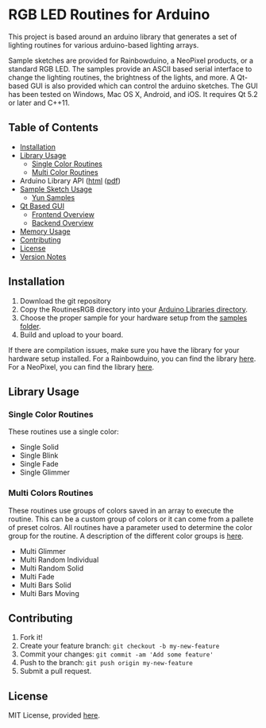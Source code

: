 
# RGB LED Routines for Arduino

This project is based around an arduino library that generates a set of lighting routines for various arduino-based lighting arrays.

Sample sketches are provided for Rainbowduino, a NeoPixel products, or a standard RGB LED. The samples
provide an ASCII based serial interface to change the lighting routines, the brightness of the lights, and more. A Qt-based GUI is also provided which can control the arduino sketches. The GUI has been tested on Windows, Mac OS X, Android, and iOS. It requires Qt 5.2 or later and C++11.

## <a name="toc"></a>Table of Contents

* [Installation](#installation)
* [Library Usage](#library-usage)
    * [Single Color Routines](#single-routines)
    * [Multi Color Routines](#multi-routines)
* Arduino Library API ([html](https://timsee.github.io/RGB-LED-Routines/RoutinesRGB/html/a00001.html) ([pdf](https://github.com/timsee/RGB-LED-Routines/blob/master/docs/RoutinesRGB-API.pdf))
* [Sample Sketch Usage](samples)
    * [Yun Samples](samples/yun)
* [Qt Based GUI](GUI)
    * [Frontend Overview](https://timsee.github.io/RGB-LED-Routines/LightingGUI/html/front_overview.html)
    * [Backend Overview](https://timsee.github.io/RGB-LED-Routines/LightingGUI/html/backend_overview.html)
* [Memory Usage](docs/MemoryUsage.md)
* [Contributing](#contributing)
* [License](#license)
* [Version Notes](CHANGELOG.md)

## <a name="installation"></a>Installation

1. Download the git repository
2. Copy the RoutinesRGB directory into your [Arduino Libraries directory](https://www.arduino.cc/en/Hacking/Libraries).
3. Choose the proper sample for your hardware setup from the [samples folder](samples).
4. Build and upload to your board.  


If there are compilation issues, make sure you have the library for your hardware setup installed. For a Rainbowduino, you can find the library [here](http://www.seeedstudio.com/wiki/Rainbowduino_v3.0). For a NeoPixel, you can find the library [here](https://github.com/adafruit/Adafruit_NeoPixel). 


## <a name="library-usage"></a>Library Usage

### <a name="single-routines"></a>Single Color Routines

These routines use a single color:

* Single Solid
* Single Blink
* Single Fade
* Single Glimmer

### <a name="multi-routines"></a>Multi Colors Routines

These routines use groups of colors saved in an array to execute the routine. This can be a custom group of colors or it can come from a pallete of preset colros. All routines have a parameter used to determine the color group for the routine. A description of the different color groups is [here](https://timsee.github.io/RGB-LED-Routines/RoutinesRGB/html/a00003.html). 

* Multi Glimmer
* Multi Random Individual
* Multi Random Solid
* Multi Fade
* Multi Bars Solid
* Multi Bars Moving

## <a name="contributing"></a>Contributing

1. Fork it!
2. Create your feature branch: `git checkout -b my-new-feature`
3. Commit your changes: `git commit -am 'Add some feature'`
4. Push to the branch: `git push origin my-new-feature`
5. Submit a pull request.


## <a name="license"></a>License

MIT License, provided [here](LICENSE).
